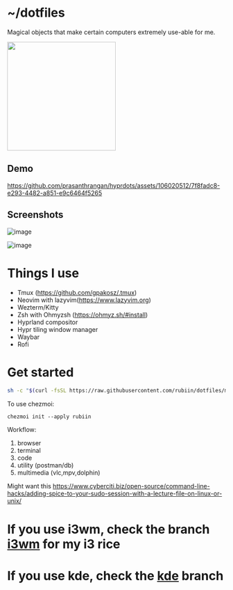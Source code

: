 # ~/dotfiles

Magical objects that make certain computers extremely use-able for me.

<img src="https://i.imgur.com/dWiAjUx.gif" height=250/>

## Demo
https://github.com/prasanthrangan/hyprdots/assets/106020512/7f8fadc8-e293-4482-a851-e9c6464f5265


## Screenshots

![image](https://github.com/rubiin/dotfiles/assets/8222059/508f0694-06bf-4ee6-bc0a-c83a6136b5b9)

![image](https://github.com/rubiin/dotfiles/assets/8222059/257e7add-4145-48a0-8199-3622a20763d2)


# Things I use 
* Tmux (https://github.com/gpakosz/.tmux)
* Neovim with lazyvim(https://www.lazyvim.org)
* Wezterm/Kitty
* Zsh with Ohmyzsh (https://ohmyz.sh/#install)
* Hyprland compositor
* Hypr tiling window manager
* Waybar
* Rofi


# Get started
 ```bash
sh -c "$(curl -fsSL https://raw.githubusercontent.com/rubiin/dotfiles/master/dot_bin/executable_install-all.sh)"
```
To use chezmoi:
```
chezmoi init --apply rubiin
```
Workflow:
1. browser
2. terminal
3. code
4. utility (postman/db)
5. multimedia (vlc,mpv,dolphin)


Might want this https://www.cyberciti.biz/open-source/command-line-hacks/adding-spice-to-your-sudo-session-with-a-lecture-file-on-linux-or-unix/

# If you use i3wm, check the branch [i3wm](https://github.com/rubiin/dotfiles/tree/i3wm) for my i3 rice
# If you use kde, check the  [kde](https://github.com/rubiin/dotfiles/tree/kde) branch
